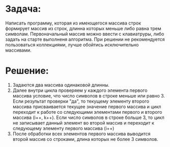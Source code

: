 # Задача:

Написать программу, которая из имеющегося массива строк формирует массив из строк, длинна которых меньше либо равна трем символам. Первоначальный массив можно ввести с клавиатруры, либо задать на старте выполненя алгоритма. При решении не рекомендуется пользоваться коллекциями, лучше обойтись исключительно массивами.

# Решение:

1. Задаются два массива одинаковой длинны. 
2. Далее внутри цикла проверяем у каждого элемента первого массива условие, что число символов в строке меньше или равно 3. Если результат проверки "да", то текущему элементу второго массива присваивается текущее значение первого массива и цикл переходит к работе со следующими элементами первого и второго массива (i++, k++). Если число символов в строке больше 3, то цикл не записывает данный элемент во второй массив и переходит к следующему элементу первого массива (i++)
3. После обработки всех элементов первого массива выводится второй массив со строками, длина которых не более 3 символов.